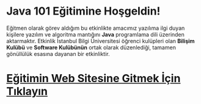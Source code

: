 # Java 101 Eğitimine Hoşgeldin!
Eğitmen olarak görev aldığım bu etkinlikte amacımız yazılıma ilgi duyan kişilere yazılım ve algoritma mantığını **Java** programlama dili üzerinden aktarmaktır. Etkinlik İstanbul Bilgi Üniversitesi öğrenci kulüpleri olan **Bilişim Kulübü** ve **Software Kulübünün** ortak olarak düzenlediği, tamamen gönüllülük esasına dayanan bir etkinliktir.

# [Eğitimin Web Sitesine Gitmek İçin Tıklayın](https://dedinededin.github.io/algoritma-ve-programlama/)
